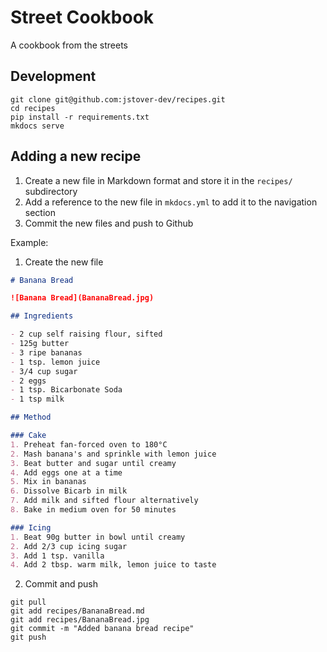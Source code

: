 # Street Cookbook

A cookbook from the streets

## Development

```shell
git clone git@github.com:jstover-dev/recipes.git
cd recipes
pip install -r requirements.txt
mkdocs serve
```

## Adding a new recipe

1. Create a new file in Markdown format and store it in the `recipes/` subdirectory
2. Add a reference to the new file in `mkdocs.yml` to add it to the navigation section
3. Commit the new files and push to Github

Example:

1. Create the new file
```markdown
# Banana Bread

![Banana Bread](BananaBread.jpg)

## Ingredients

- 2 cup self raising flour, sifted
- 125g butter
- 3 ripe bananas
- 1 tsp. lemon juice
- 3/4 cup sugar
- 2 eggs
- 1 tsp. Bicarbonate Soda
- 1 tsp milk

## Method

### Cake
1. Preheat fan-forced oven to 180°C
2. Mash banana's and sprinkle with lemon juice
3. Beat butter and sugar until creamy
4. Add eggs one at a time
5. Mix in bananas
6. Dissolve Bicarb in milk
7. Add milk and sifted flour alternatively
8. Bake in medium oven for 50 minutes

### Icing
1. Beat 90g butter in bowl until creamy
2. Add 2/3 cup icing sugar
3. Add 1 tsp. vanilla
4. Add 2 tbsp. warm milk, lemon juice to taste
```

2. Commit and push

```shell
git pull
git add recipes/BananaBread.md
git add recipes/BananaBread.jpg
git commit -m "Added banana bread recipe"
git push
```